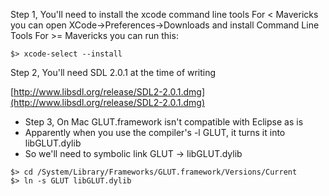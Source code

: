 Step 1, You'll need to install the xcode command line tools
For < Mavericks you can open XCode->Preferences->Downloads and install Command Line Tools
For >= Mavericks you can run this:
```
$> xcode-select --install
```

Step 2, You'll need SDL 2.0.1 at the time of writing

[http://www.libsdl.org/release/SDL2-2.0.1.dmg](http://www.libsdl.org/release/SDL2-2.0.1.dmg)

- Step 3, On Mac GLUT.framework isn't compatible with Eclipse as is
- Apparently when you use the compiler's -l GLUT, it turns it into libGLUT.dylib
- So we'll need to symbolic link GLUT -> libGLUT.dylib
```
$> cd /System/Library/Frameworks/GLUT.framework/Versions/Current
$> ln -s GLUT libGLUT.dylib
```
